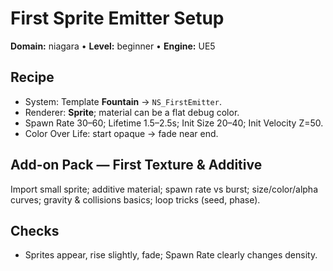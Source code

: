 # First Sprite Emitter Setup
**Domain:** niagara • **Level:** beginner • **Engine:** UE5

## Recipe
- System: Template **Fountain** → `NS_FirstEmitter`.  
- Renderer: **Sprite**; material can be a flat debug color.  
- Spawn Rate 30–60; Lifetime 1.5–2.5s; Init Size 20–40; Init Velocity Z=50.  
- Color Over Life: start opaque → fade near end.
## Add-on Pack — First Texture & Additive
Import small sprite; additive material; spawn rate vs burst; size/color/alpha curves; gravity & collisions basics; loop tricks (seed, phase).

## Checks
- Sprites appear, rise slightly, fade; Spawn Rate clearly changes density.
